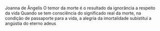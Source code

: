 Joanna de Ângelis
O temor da morte é o resultado da ignorância a respeito da vida Quando se tem consciência do significado real da morte, na condição de passaporte para a vida, a alegria da imortalidade subistitui a angústia do eterno adeus
